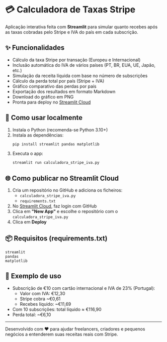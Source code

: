 
# 💳 Calculadora de Taxas Stripe

Aplicação interativa feita com **Streamlit** para simular quanto recebes após as taxas cobradas pelo Stripe e IVA do país em cada subscrição.

## ✨ Funcionalidades

- Cálculo da taxa Stripe por transação (Europeu e Internacional)
- Inclusão automática do IVA de vários países (PT, BR, EUA, UE, Japão, etc.)
- Simulação da receita líquida com base no número de subscrições
- Cálculo da perda total por país (Stripe + IVA)
- Gráfico comparativo das perdas por país
- Exportação dos resultados em formato Markdown
- Download do gráfico em PNG
- Pronta para deploy no [Streamlit Cloud](https://streamlit.io/cloud)

## 🚀 Como usar localmente

1. Instala o Python (recomenda-se Python 3.10+)
2. Instala as dependências:
   ```bash
   pip install streamlit pandas matplotlib
   ```
3. Executa o app:
   ```bash
   streamlit run calculadora_stripe_iva.py
   ```

## 🌐 Como publicar no Streamlit Cloud

1. Cria um repositório no GitHub e adiciona os ficheiros:
   - `calculadora_stripe_iva.py`
   - `requirements.txt`
2. No [Streamlit Cloud](https://streamlit.io/cloud), faz login com GitHub
3. Clica em **"New App"** e escolhe o repositório com o `calculadora_stripe_iva.py`
4. Clica em **Deploy**

## 📦 Requisitos (requirements.txt)

```
streamlit
pandas
matplotlib
```

## 📝 Exemplo de uso

- Subscrição de €10 com cartão internacional e IVA de 23% (Portugal):
  - Valor com IVA: €12,30
  - Stripe cobra ~€0,61
  - Recebes líquido: ~€11,69
- Com 10 subscrições: total líquido ≈ €116,90
- Perda total: ~€6,10

---

Desenvolvido com ❤️ para ajudar freelancers, criadores e pequenos negócios a entenderem suas receitas reais com Stripe.
